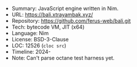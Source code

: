 * Summary:    JavaScript engine written in Nim.
* URL:        https://bali.xtrayambak.xyz/
* Repository: https://github.com/ferus-web/bali.git
* Tech:       bytecode VM, JIT (x64)
* Language:   Nim
* License:    BSD-3-Clause
* LOC:        12526 (`cloc src`)
* Timeline:   2024-
* Note:       Can't parse octane test harness yet.

